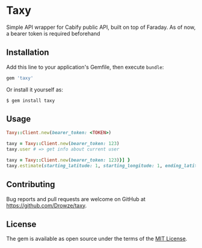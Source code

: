 # Taxy

Simple API wrapper for Cabify public API, built on top of Faraday.
As of now, a bearer token is required beforehand

## Installation

Add this line to your application's Gemfile, then execute `bundle`:

```ruby
gem 'taxy'
```

Or install it yourself as:

    $ gem install taxy

## Usage

```ruby
Taxy::Client.new(bearer_token: <TOKEN>)
```

```ruby
taxy = Taxy::Client.new(bearer_token: 123)
taxy.user # => get info about current user
```

```ruby
taxy = Taxy::Client.new(bearer_token: 123)}] }
taxy.estimate(starting_latitude: 1, starting_longitude: 1, ending_latitude: 1, ending_longitude: 1) #=> get estimation from starting point to ending point
```

## Contributing

Bug reports and pull requests are welcome on GitHub at https://github.com/Drowze/taxy.

## License

The gem is available as open source under the terms of the [MIT License](http://opensource.org/licenses/MIT).